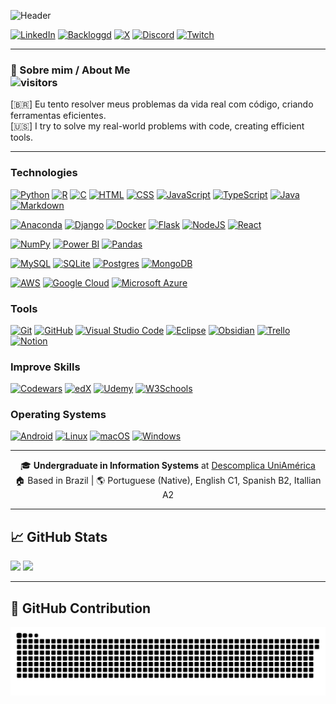 ![Header](https://i.ibb.co/4nyqgt6v/github-header-image.png)

[![LinkedIn](https://custom-icon-badges.demolab.com/badge/LinkedIn-0A66C2?logo=linkedin-white&logoColor=fff)](https://www.linkedin.com/in/victor-moreira-4210b9358/)
[![Backloggd](https://img.shields.io/badge/Backloggd-000?logo=metacritic&logoColor=fff)](https://backloggd.com/u/stricterr/)
[![X](https://img.shields.io/badge/X-%23000000.svg?logo=X&logoColor=white)](https://x.com/stricterbot)
[![Discord](https://img.shields.io/badge/stricterr-%235865F2.svg?&logo=discord&logoColor=white)](https://discord.com/users/717088657114398801)
[![Twitch](https://img.shields.io/badge/Twitch-%239146FF.svg?logo=Twitch&logoColor=white)](https://twitch.tv/stricterr)


---

### 👤 Sobre mim / About Me <br> ![visitors](https://visitor-badge.laobi.icu/badge?page_id=stricterbot&style=flat-square)

[🇧🇷] Eu tento resolver meus problemas da vida real com código, criando ferramentas eficientes.  
[🇺🇸] I try to solve my real-world problems with code, creating efficient tools.

---

### Technologies

[![Python](https://img.shields.io/badge/Python-3776AB?logo=python&logoColor=fff)](#)
[![R](https://img.shields.io/badge/R-%23276DC3.svg?logo=r&logoColor=white)](#)
[![C](https://img.shields.io/badge/C-00599C?logo=c&logoColor=white)](#)
[![HTML](https://img.shields.io/badge/HTML-%23E34F26.svg?logo=html5&logoColor=white)](#)
[![CSS](https://img.shields.io/badge/CSS-639?logo=css&logoColor=fff)](#)
[![JavaScript](https://img.shields.io/badge/JavaScript-F7DF1E?logo=javascript&logoColor=000)](#)
[![TypeScript](https://img.shields.io/badge/TypeScript-3178C6?logo=typescript&logoColor=fff)](#)
[![Java](https://img.shields.io/badge/Java-%23ED8B00.svg?logo=openjdk&logoColor=white)](#)
[![Markdown](https://img.shields.io/badge/Markdown-%23000000.svg?logo=markdown&logoColor=white)](#)

[![Anaconda](https://img.shields.io/badge/Anaconda-44A833?logo=anaconda&logoColor=fff)](#)
[![Django](https://img.shields.io/badge/Django-%23092E20.svg?logo=django&logoColor=white)](#)
[![Docker](https://img.shields.io/badge/Docker-2496ED?logo=docker&logoColor=fff)](#)
[![Flask](https://img.shields.io/badge/Flask-000?logo=flask&logoColor=fff)](#)
[![NodeJS](https://img.shields.io/badge/Node.js-6DA55F?logo=node.js&logoColor=white)](#)
[![React](https://img.shields.io/badge/React-%2320232a.svg?logo=react&logoColor=%2361DAFB)](#)

[![NumPy](https://img.shields.io/badge/NumPy-4DABCF?logo=numpy&logoColor=fff)](#)
[![Power BI](https://custom-icon-badges.demolab.com/badge/Power%20BI-F1C912?logo=power-bi&logoColor=fff)](#)
[![Pandas](https://img.shields.io/badge/Pandas-150458?logo=pandas&logoColor=fff)](#)

[![MySQL](https://img.shields.io/badge/MySQL-4479A1?logo=mysql&logoColor=fff)](#)
[![SQLite](https://img.shields.io/badge/SQLite-%2307405e.svg?logo=sqlite&logoColor=white)](#)
[![Postgres](https://img.shields.io/badge/Postgres-%23316192.svg?logo=postgresql&logoColor=white)](#)
[![MongoDB](https://img.shields.io/badge/MongoDB-%234ea94b.svg?logo=mongodb&logoColor=white)](#)

[![AWS](https://custom-icon-badges.demolab.com/badge/AWS-%23FF9900.svg?logo=aws&logoColor=white)](#)
[![Google Cloud](https://img.shields.io/badge/Google%20Cloud-%234285F4.svg?logo=google-cloud&logoColor=white)](#)
[![Microsoft Azure](https://custom-icon-badges.demolab.com/badge/Microsoft%20Azure-0089D6?logo=msazure&logoColor=white)](#)

### Tools
[![Git](https://img.shields.io/badge/Git-F05032?logo=git&logoColor=fff)](#)
[![GitHub](https://img.shields.io/badge/GitHub-%23121011.svg?logo=github&logoColor=white)](#)
[![Visual Studio Code](https://custom-icon-badges.demolab.com/badge/Visual%20Studio%20Code-0078d7.svg?logo=vsc&logoColor=white)](#)
[![Eclipse](https://img.shields.io/badge/Eclipse-FE7A16.svg?logo=Eclipse&logoColor=white)](#)
[![Obsidian](https://img.shields.io/badge/Obsidian-%23483699.svg?&logo=obsidian&logoColor=white)](#)
[![Trello](https://img.shields.io/badge/Trello-0052CC?logo=trello&logoColor=fff)](#)
[![Notion](https://img.shields.io/badge/Notion-000?logo=notion&logoColor=fff)](#)

### Improve Skills
[![Codewars](https://img.shields.io/badge/Codewars-B1361E?logo=codewars&logoColor=fff)](#)
[![edX](https://img.shields.io/badge/edX-02262B?logo=edx&logoColor=fff)](#)
[![Udemy](https://img.shields.io/badge/Udemy-A435F0?logo=udemy&logoColor=fff)](#)
[![W3Schools](https://img.shields.io/badge/W3Schools-04AA6D?logo=w3schools&logoColor=fff)](#)

### Operating Systems
[![Android](https://img.shields.io/badge/Android-3DDC84?logo=android&logoColor=white)](#)
[![Linux](https://img.shields.io/badge/Linux-FCC624?logo=linux&logoColor=black)](#)
[![macOS](https://img.shields.io/badge/macOS-000000?logo=apple&logoColor=F0F0F0)](#)
[![Windows](https://custom-icon-badges.demolab.com/badge/Windows-0078D6?logo=windows11&logoColor=white)](#)

---

<div align="center">
  🎓 <strong>Undergraduate in Information Systems</strong> at <a href="https://descomplica.com.br/faculdade/?gti_source=cro_home-uee&gti_medium=header_home-ug&gti_campaign=ug_alwayson">Descomplica UniAmérica</a>  
  <br>🏠 Based in Brazil | 🌎 Portuguese (Native), English C1, Spanish B2, Itallian A2  
</div>

---

## 📈 GitHub Stats

<p align="left">
  <img height="160em" src="https://github-readme-stats.vercel.app/api?username=stricterbot&hide=contribs,prs&show_icons=true&hide_title=true&hide_rank=true&theme=dark&count_private=true" />
  <img height="160em" src="https://github-readme-stats.vercel.app/api/top-langs/?username=stricterbot&layout=compact&theme=dark&hide_title=true" />
</p>

---

## 🐍 GitHub Contribution

![snake gif](https://raw.githubusercontent.com/stricterbot/stricterbot/main/output/github-contribution-grid-snake.svg)
